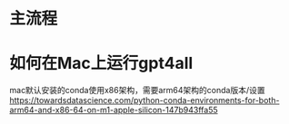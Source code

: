 # 主流程


# 如何在Mac上运行gpt4all

mac默认安装的conda使用x86架构，需要arm64架构的conda版本/设置
https://towardsdatascience.com/python-conda-environments-for-both-arm64-and-x86-64-on-m1-apple-silicon-147b943ffa55

